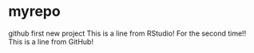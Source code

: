 # myrepo
github first new project
This is a line from RStudio! For the second time!!
This is a line from GitHub!
